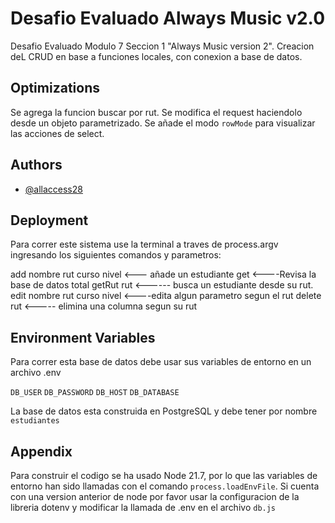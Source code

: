 
# Desafio Evaluado Always Music v2.0

Desafio Evaluado Modulo 7 Seccion 1 "Always Music version 2".
Creacion deL CRUD en base a funciones locales, con conexion a base de datos.

## Optimizations

Se agrega la funcion buscar por rut.
Se modifica el request haciendolo desde un objeto parametrizado.
Se añade el modo `rowMode` para visualizar las acciones de select.

## Authors

- [@allaccess28](https://github.com/allaccess28)


## Deployment

Para correr este sistema use la terminal a traves de process.argv
ingresando los siguientes comandos y parametros:

add nombre rut curso nivel <--- añade un estudiante
get <----Revisa la base de datos total
getRut rut <------ busca un estudiante desde su rut.
edit nombre rut curso nivel <----edita algun parametro segun el rut
delete rut <----- elimina una columna segun su rut


## Environment Variables

Para correr esta base de datos debe usar sus variables de entorno en un archivo .env

`DB_USER`
`DB_PASSWORD`
`DB_HOST`
`DB_DATABASE`

La base de datos esta construida en PostgreSQL y debe tener por nombre `estudiantes`


## Appendix

Para construir el codigo se ha usado Node 21.7, por lo que las variables de entorno han sido llamadas con el comando `process.loadEnvFile`.
    Si cuenta con una version anterior de node por favor usar la configuracion de la libreria dotenv y modificar la llamada de .env en el archivo `db.js`